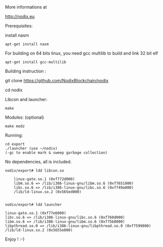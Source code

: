 More informations at

http://nodix.eu


Prerequisites:

install nasm

	apt-get install nasm

For building on 64 bits linux, you need gcc multilib to build and link 32 bit elf

	apt-get install gcc-multilib


Building instruction :


git clone https://github.com/NodixBlockchain/nodix


cd nodix


Libcon and launcher:

	make 


Modules: (optional)

	make modz

Running:

	cd export
	./launcher (use ~/nodix)
	(-gc to enable mark & sweep garbage collection)


No dependencies, all is included.

	nodix/export# ldd libcon.so 

        linux-gate.so.1 (0xf772d000)
        libm.so.6 => /lib/i386-linux-gnu/libm.so.6 (0xf7651000)
        libc.so.6 => /lib/i386-linux-gnu/libc.so.6 (0xf749a000)
        /lib/ld-linux.so.2 (0x565ed000)


	nodix/export# ldd launcher

	linux-gate.so.1 (0xf77e6000)
	libc.so.6 => /lib/i386-linux-gnu/libc.so.6 (0xf760d000)
	libm.so.6 => /lib/i386-linux-gnu/libm.so.6 (0xf75b8000)
	libpthread.so.0 => /lib/i386-linux-gnu/libpthread.so.0 (0xf7599000)
	/lib/ld-linux.so.2 (0x5655e000)

Enjoy ! :-)

